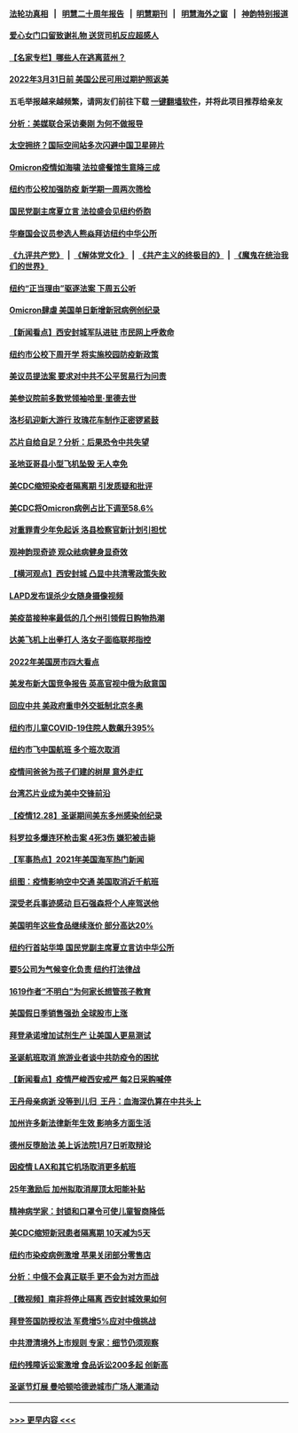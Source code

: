 #### [法轮功真相](https://github.com/gfw-breaker/truth/blob/master/README.md?t=0) &nbsp;&nbsp;|&nbsp;&nbsp; [明慧二十周年报告](https://github.com/gfw-breaker/mh-reports/blob/master/README.md?t=0) &nbsp;&nbsp;|&nbsp;&nbsp;[明慧期刊](https://github.com/gfw-breaker/mh-qikan) &nbsp;&nbsp;|&nbsp;&nbsp; [明慧海外之窗](https://github.com/gfw-breaker/mh-news/blob/master/README.md?t=0) &nbsp;&nbsp;|&nbsp;&nbsp; [神韵特别报道](https://github.com/gfw-breaker/mh-news/blob/master/shenyun.md?t=0)
#### [爱心女门口留致谢礼物 送货司机反应超感人](../pages/nsc412/n13466026.md?t=12300201) 
#### [【名家专栏】哪些人在逃离蓝州？](../pages/nsc412/n13466256.md?t=12300201) 
#### [2022年3月31日前 美国公民可用过期护照返美](../pages/nsc412/n13465898.md?t=12300201) 
#### 五毛举报越来越频繁，请网友们前往下载 [一键翻墙软件](https://github.com/gfw-breaker/ssr-accounts)，并将此项目推荐给亲友
#### [分析：美媒联合采访秦刚 为何不做报导](../pages/nsc412/n13466347.md?t=12300201) 
#### [太空拥挤？国际空间站多次闪避中国卫星碎片](../pages/nsc412/n13465630.md?t=12300201) 
#### [Omicron疫情如海啸  法拉盛餐馆生意降三成](../pages/nsc412/n13465901.md?t=12300201) 
#### [纽约市公校加强防疫 新学期一周两次筛检](../pages/nsc412/n13465865.md?t=12300201) 
#### [国民党副主席夏立言 法拉盛会见纽约侨胞](../pages/nsc412/n13465970.md?t=12300201) 
#### [华裔国会议员参选人熊焱拜访纽约中华公所](../pages/nsc412/n13465982.md?t=12300201) 
#### [《九评共产党》](https://github.com/begood0513/9ping.md/blob/master/README.md) &nbsp;|&nbsp; [《解体党文化》](../../../../jtdwh.md/blob/master/README.md)  &nbsp;|&nbsp; [《共产主义的终极目的》](../../../../gczydzjmd.md/blob/master/README.md) &nbsp;|&nbsp; [《魔鬼在统治我们的世界》](../../../../mgztzwmdsj.md/blob/master/README.md) 
#### [纽约“正当理由”驱逐法案 下周五公听](../pages/nsc412/n13465964.md?t=12300201) 
#### [Omicron肆虐 美国单日新增新冠病例创纪录](../pages/nsc412/n13465739.md?t=12300201) 
#### [【新闻看点】西安封城军队进驻 市民网上呼救命](../pages/nsc412/n13464908.md?t=12300201) 
#### [纽约市公校下周开学 将实施校园防疫新政策](../pages/nsc412/n13465443.md?t=12300201) 
#### [美议员提法案 要求对中共不公平贸易行为问责](../pages/nsc412/n13465464.md?t=12300201) 
#### [美参议院前多数党领袖哈里·里德去世](../pages/nsc412/n13465615.md?t=12300201) 
#### [洛杉矶迎新大游行 玫瑰花车制作正密锣紧鼓](../pages/nsc412/n13465599.md?t=12300201) 
#### [芯片自给自足？分析：后果恐令中共失望](../pages/nsc412/n13465242.md?t=12300201) 
#### [圣地亚哥县小型飞机坠毁 无人幸免](../pages/nsc412/n13465576.md?t=12300201) 
#### [美CDC缩短染疫者隔离期 引发质疑和批评](../pages/nsc412/n13465261.md?t=12300201) 
#### [美CDC将Omicron病例占比下调至58.6%](../pages/nsc412/n13465371.md?t=12300201) 
#### [对重罪青少年免起诉 洛县检察官新计划引担忧](../pages/nsc412/n13465508.md?t=12300201) 
#### [观神韵现奇迹 观众祛病健身显奇效](../pages/nsc412/n13465498.md?t=12300201) 
#### [【横河观点】西安封城 凸显中共清零政策失败](../pages/nsc412/n13465359.md?t=12300201) 
#### [LAPD发布误杀少女随身摄像视频](../pages/nsc412/n13465462.md?t=12300201) 
#### [美疫苗接种率最低的几个州引领假日购物热潮](../pages/nsc412/n13465363.md?t=12300201) 
#### [达美飞机上出拳打人 洛女子面临联邦指控](../pages/nsc412/n13465327.md?t=12300201) 
#### [2022年美国房市四大看点](../pages/nsc412/n13465134.md?t=12300201) 
#### [美发布新大国竞争报告 英高官视中俄为敌意国](../pages/nsc412/n13465224.md?t=12300201) 
#### [回应中共 美政府重申外交抵制北京冬奥](../pages/nsc412/n13465022.md?t=12300201) 
#### [纽约市儿童COVID-19住院人数飙升395%](../pages/nsc412/n13463727.md?t=12300201) 
#### [纽约市飞中国航班 多个班次取消](../pages/nsc412/n13463623.md?t=12300201) 
#### [疫情间爸爸为孩子们建的树屋 意外走红](../pages/nsc412/n13463491.md?t=12300201) 
#### [台湾芯片业成为美中交锋前沿](../pages/nsc412/n13464574.md?t=12300201) 
#### [【疫情12.28】圣诞期间美东多州感染创纪录](../pages/nsc412/n13464234.md?t=12300201) 
#### [科罗拉多爆连环枪击案 4死3伤 嫌犯被击毙](../pages/nsc412/n13464565.md?t=12300201) 
#### [【军事热点】2021年美国海军热门新闻](../pages/nsc412/n13463108.md?t=12300201) 
#### [组图：疫情影响空中交通 美国取消近千航班](../pages/nsc412/n13464461.md?t=12300201) 
#### [深受老兵事迹感动 巨石强森将个人座驾送他](../pages/nsc412/n13464190.md?t=12300201) 
#### [美国明年这些食品继续涨价 部分高达20%](../pages/nsc412/n13463737.md?t=12300201) 
#### [纽约行首站华埠 国民党副主席夏立言访中华公所](../pages/nsc412/n13463590.md?t=12300201) 
#### [要5公司为气候变化负责 纽约打法律战](../pages/nsc412/n13463679.md?t=12300201) 
#### [1619作者“不明白”为何家长想管孩子教育](../pages/nsc412/n13463584.md?t=12300201) 
#### [美国假日季销售强劲 全球股市上涨](../pages/nsc412/n13463398.md?t=12300201) 
#### [拜登承诺增加试剂生产 让美国人更易测试](../pages/nsc412/n13463567.md?t=12300201) 
#### [圣诞航班取消 旅游业者谈中共防疫令的困扰](../pages/nsc412/n13463602.md?t=12300201) 
#### [【新闻看点】疫情严峻西安戒严 每2日采购喊停](../pages/nsc412/n13462763.md?t=12300201) 
#### [王丹母亲病逝  没等到儿归  王丹：血海深仇算在中共头上](../pages/nsc412/n13463057.md?t=12300201) 
#### [加州许多新法律新年生效 影响多方面生活](../pages/nsc412/n13463432.md?t=12300201) 
#### [德州反堕胎法 美上诉法院1月7日听取辩论](../pages/nsc412/n13463282.md?t=12300201) 
#### [因疫情 LAX和其它机场取消更多航班](../pages/nsc412/n13463416.md?t=12300201) 
#### [25年激励后 加州拟取消屋顶太阳能补贴](../pages/nsc412/n13463321.md?t=12300201) 
#### [精神病学家：封锁和口罩令可使儿童智商降低](../pages/nsc412/n13463288.md?t=12300201) 
#### [美CDC缩短新冠患者隔离期 10天减为5天](../pages/nsc412/n13463129.md?t=12300201) 
#### [纽约市染疫病例激增 苹果关闭部分零售店](../pages/nsc412/n13463101.md?t=12300201) 
#### [分析：中俄不会真正联手 更不会为对方而战](../pages/nsc412/n13462949.md?t=12300201) 
#### [【微视频】南非将停止隔离 西安封城效果如何](../pages/nsc412/n13462730.md?t=12300201) 
#### [拜登签国防授权法 军费增5%应对中俄挑战](../pages/nsc412/n13462919.md?t=12300201) 
#### [中共澄清境外上市规则 专家：细节仍须观察](../pages/nsc412/n13462939.md?t=12300201) 
#### [纽约残障诉讼案激增 食品诉讼200多起 创新高](../pages/nsc412/n13461488.md?t=12300201) 
#### [圣诞节灯展 曼哈顿哈德逊城市广场人潮涌动](../pages/nsc412/n13461710.md?t=12300201) 

----
#### [ >>> 更早内容 <<< ](../indexes/nsc412-earlier.md)
